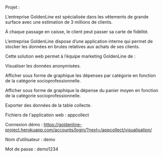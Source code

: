 Projet :

L’entreprise GoldenLine est spécialisée dans les vêtements de grande surface avec une estimation de 3 millions de clients.

À chaque passage en caisse, le client peut passer sa carte de fidélité.

L’entreprise GoldenLine dispose d’une application interne qui permet de stocker les données en brutes relatives aux achats de ses clients. 

Cette solution web permet à l’équipe marketing GoldenLine de :

Visualiser les données anonymisées.

Afficher sous forme de graphique les dépenses par catégorie en fonction de la catégorie socioprofessionnelle.

Afficher sous forme de graphique la dépense du panier moyen en fonction de la catégorie socioprofessionnelle.

Exporter des données de la table collecte.

Fichiers de l'application web : appcollect

Connexion démo : 
https://goldenline-project.herokuapp.com/accounts/login/?next=/appcollect/visualisation/

Nom d’utilisateur : demo

Mot de passe : demo1234



